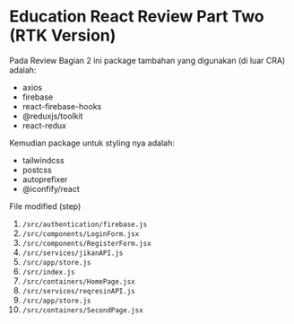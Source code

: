 # Education React Review Part Two (RTK Version)

Pada Review Bagian 2 ini package tambahan yang digunakan (di luar CRA) adalah:
- axios
- firebase
- react-firebase-hooks
- @reduxjs/toolkit
- react-redux

Kemudian package untuk styling nya adalah:
- tailwindcss 
- postcss 
- autoprefixer
- @iconfify/react

File modified (step)
1. `/src/authentication/firebase.js`
1. `/src/components/LoginForm.jsx`
1. `/src/components/RegisterForm.jsx`
1. `/src/services/jikanAPI.js`
1. `/src/app/store.js`
1. `/src/index.js`
1. `/src/containers/HomePage.jsx`
1. `/src/services/reqresinAPI.js`
1. `/src/app/store.js`
1. `/src/containers/SecondPage.jsx`